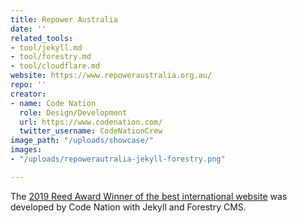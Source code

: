 ```yaml
---
title: Repower Australia
date: ''
related_tools:
- tool/jekyll.md
- tool/forestry.md
- tool/cloudflare.md
website: https://www.repoweraustralia.org.au/
repo: ''
creator:
- name: Code Nation
  role: Design/Development
  url: https://www.codenation.com/
  twitter_username: CodeNationCrew
image_path: "/uploads/showcase/"
images:
- "/uploads/repowerautralia-jekyll-forestry.png"

---
```

The [2019 Reed Award Winner of the best international website](https://www.campaignsandelections.com/campaign-insider/2019-reed-award-winners#international) was developed by Code Nation with Jekyll and Forestry CMS.